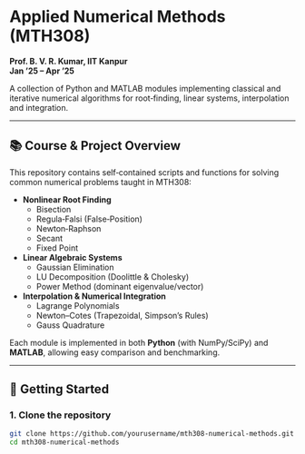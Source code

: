 # Applied Numerical Methods (MTH308)  

**Prof. B. V. R. Kumar, IIT Kanpur**  
**Jan ’25 – Apr ’25**

A collection of Python and MATLAB modules implementing classical and iterative numerical algorithms for root‑finding, linear systems, interpolation and integration.  

---

## 📚 Course & Project Overview  
This repository contains self‑contained scripts and functions for solving common numerical problems taught in MTH308:  
- **Nonlinear Root Finding**  
  - Bisection  
  - Regula‑Falsi (False‑Position)  
  - Newton‑Raphson  
  - Secant  
  - Fixed Point  
- **Linear Algebraic Systems**  
  - Gaussian Elimination  
  - LU Decomposition (Doolittle & Cholesky)  
  - Power Method (dominant eigenvalue/vector)  
- **Interpolation & Numerical Integration**  
  - Lagrange Polynomials  
  - Newton–Cotes (Trapezoidal, Simpson’s Rules)  
  - Gauss Quadrature  

Each module is implemented in both **Python** (with NumPy/SciPy) and **MATLAB**, allowing easy comparison and benchmarking.  

---

## 🚀 Getting Started

### 1. Clone the repository  
```bash
git clone https://github.com/yourusername/mth308-numerical-methods.git
cd mth308-numerical-methods
